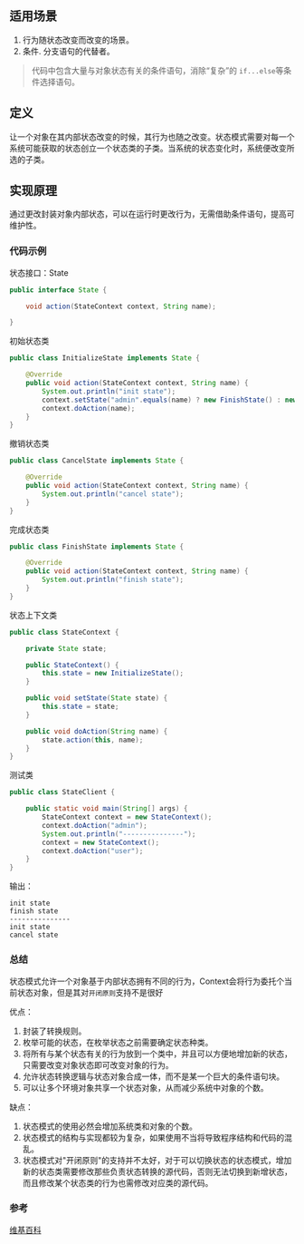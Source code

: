 ## 适用场景
1. 行为随状态改变而改变的场景。 
2. 条件. 分支语句的代替者。

> 代码中包含大量与对象状态有关的条件语句，消除“复杂”的 `if...else`等条件选择语句。

## 定义
让一个对象在其内部状态改变的时候，其行为也随之改变。状态模式需要对每一个系统可能获取的状态创立一个状态类的子类。当系统的状态变化时，系统便改变所选的子类。

## 实现原理
通过更改封装对象内部状态，可以在运行时更改行为，无需借助条件语句，提高可维护性。

### 代码示例
状态接口：State
```java
public interface State {

    void action(StateContext context, String name);

}
```
初始状态类
```java
public class InitializeState implements State {

    @Override
    public void action(StateContext context, String name) {
        System.out.println("init state");
        context.setState("admin".equals(name) ? new FinishState() : new CancelState());
        context.doAction(name);
    }
}
```
撤销状态类
```java
public class CancelState implements State {

    @Override
    public void action(StateContext context, String name) {
        System.out.println("cancel state");
    }
}
```
完成状态类
```java
public class FinishState implements State {

    @Override
    public void action(StateContext context, String name) {
        System.out.println("finish state");
    }
}
```
状态上下文类
```java
public class StateContext {

    private State state;

    public StateContext() {
        this.state = new InitializeState();
    }

    public void setState(State state) {
        this.state = state;
    }

    public void doAction(String name) {
        state.action(this, name);
    }
}
```
测试类
```java
public class StateClient {

    public static void main(String[] args) {
        StateContext context = new StateContext();
        context.doAction("admin");
        System.out.println("---------------");
        context = new StateContext();
        context.doAction("user");
    }
}
```
输出：

    init state
    finish state
    ---------------
    init state
    cancel state
    
### 总结
状态模式允许一个对象基于内部状态拥有不同的行为，Context会将行为委托个当前状态对象，但是其对`开闭原则`支持不是很好

优点：
 1. 封装了转换规则。 
 2. 枚举可能的状态，在枚举状态之前需要确定状态种类。 
 3. 将所有与某个状态有关的行为放到一个类中，并且可以方便地增加新的状态，只需要改变对象状态即可改变对象的行为。 
 4. 允许状态转换逻辑与状态对象合成一体，而不是某一个巨大的条件语句块。 
 5. 可以让多个环境对象共享一个状态对象，从而减少系统中对象的个数。

缺点：
1. 状态模式的使用必然会增加系统类和对象的个数。 
2. 状态模式的结构与实现都较为复杂，如果使用不当将导致程序结构和代码的混乱。 
3. 状态模式对"开闭原则"的支持并不太好，对于可以切换状态的状态模式，增加新的状态类需要修改那些负责状态转换的源代码，否则无法切换到新增状态，而且修改某个状态类的行为也需修改对应类的源代码。

### 参考
[维基百科](https://en.wikipedia.org/wiki/State_pattern)
